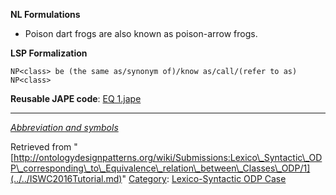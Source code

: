 __NL Formulations__



* Poison dart frogs are also known as poison-arrow frogs.


  

__LSP Formalization__




```
NP<class> be (the same as/synonym of)/know as/call/(refer to as) NP<class>

```

__Reusable JAPE code__: [EQ 1.jape](../../images/c/c0/EQ_1.jape "EQ 1.jape")





---


_[Abbreviation and symbols](../../Community/LSPSymbols.md "Community:LSPSymbols")_





Retrieved from "[http://ontologydesignpatterns.org/wiki/Submissions:Lexico\_Syntactic\_ODP\_corresponding\_to\_Equivalence\_relation\_between\_Classes\_ODP/1](../../ISWC2016Tutorial.md)"
 [Category](http://ontologydesignpatterns.org/wiki/Special:Categories "Special:Categories"): [Lexico-Syntactic ODP Case](../../Category/Lexico-Syntactic_ODP_Case.md "Category:Lexico-Syntactic ODP Case")